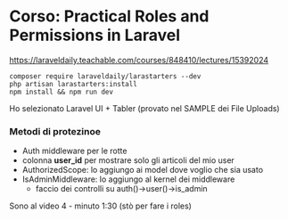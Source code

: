 # Corso: Practical Roles and Permissions in Laravel
https://laraveldaily.teachable.com/courses/848410/lectures/15392024

    composer require laraveldaily/larastarters --dev
    php artisan larastarters:install
    npm install && npm run dev

Ho selezionato Laravel UI + Tabler (provato nel SAMPLE dei File Uploads)

### Metodi di protezinoe
- Auth middleware per le rotte
- colonna **user_id** per mostrare solo gli articoli del mio user
- AuthorizedScope: lo aggiungo ai model dove voglio che sia usato
- IsAdminMiddleware: lo aggiungo al kernel dei middleware
    - faccio dei controlli su auth()->user()->is_admin

Sono al video 4 - minuto 1:30 (stò per fare i roles)



